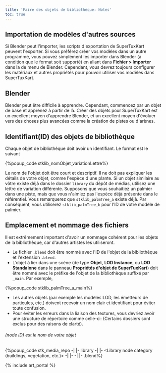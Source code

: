 ```yaml
---
title: 'Faire des objets de bibliothèque: Notes'
toc: true
---
```

## Importation de modèles d'autres sources

Si Blender peut l'importer, les scripts d'exportation de SuperTuxKart peuvent l'exporter. Si vous préférez créer vos modèles dans un autre programme, vous pouvez simplement les importer dans Blender (à condition que le format soit supporté) en allant dans **Fichier > Importer** dans la de menu de Blender. Cependant, vous devrez toujours configurer les matériaux et autres propriétés pour pouvoir utiliser vos modèles dans SuperTuxKart.

## Blender

Blender peut être difficile à apprendre. Cependant, commencez par un objet de base et apprenez à partir de là. Créer des objets pour SuperTuxKart est un excellent moyen d'apprendre Blender, et un excellent moyen d'évoluer vers des choses plus avancées comme la création de pistes ou d'arènes.

## Identifiant(ID) des objets de bibliothèque

Chaque objet de bibliothèque doit avoir un identifiant. Le format est le suivant

{%popup_code stklib_nomObjet_variationLettre%}

Le nom de l'objet doit être court et descriptif. Il ne doit pas expliquer les détails de votre objet, comme l'espèce d'une plante. Si un objet similaire au vôtre existe déjà dans le dossier `library` du dépôt de médias, utilisez une lettre de variation différente. Supposons que vous souhaitiez un palmier dans une piste, mais que vous n'aimiez pas l'espèce déjà présente dans le référentiel. Vous remarquerez que `stklib_palmTree_a` existe déjà. Par conséquent, vous utiliserez `stklib_palmTree_b` pour l'ID de votre modèle de palmier.

## Emplacement et nommage des fichiers

Il est extrêmement important d'avoir un nommage cohérent pour les objets de la bibliothèque, car d'autres artistes les utiliseront.

* Le fichier `.blend` doit être nommé avec l'ID de l'objet de la bibliothèque et l'extension `.blend`.
* L'objet à lier dans une scène (de type **Objet**, **LOD Instance**, ou **LOD Standalone** dans le panneau **Propriétés d'objet de SuperTuxKart**) doit être nommé avec le préfixe de l'objet de la bibliothèque suffixé par `_main`. Par exemple,

{%popup_code stklib_palmTree_a_main%}

* Les autres objets (par exemple les modèles LOD, les émetteurs de particules, etc.) doivent recevoir un nom clair et identifiant pour éviter toute confusion.
* Pour éviter les erreurs dans la liaison des textures, vous devriez avoir une structure de répertoire comme celle-ci: (Certains dossiers sont exclus pour des raisons de clarté).

###### (node ID) est le nom de votre objet
{%popup_code
stk_media_repo -|
                |- library -|
                            |- <Library node category (buildings, vegetation, etc.)> -|
                                                                                     |- <Library node ID> -|
                                                                                                           |- <Library node ID>.blend%}

{% include art_portal %}
